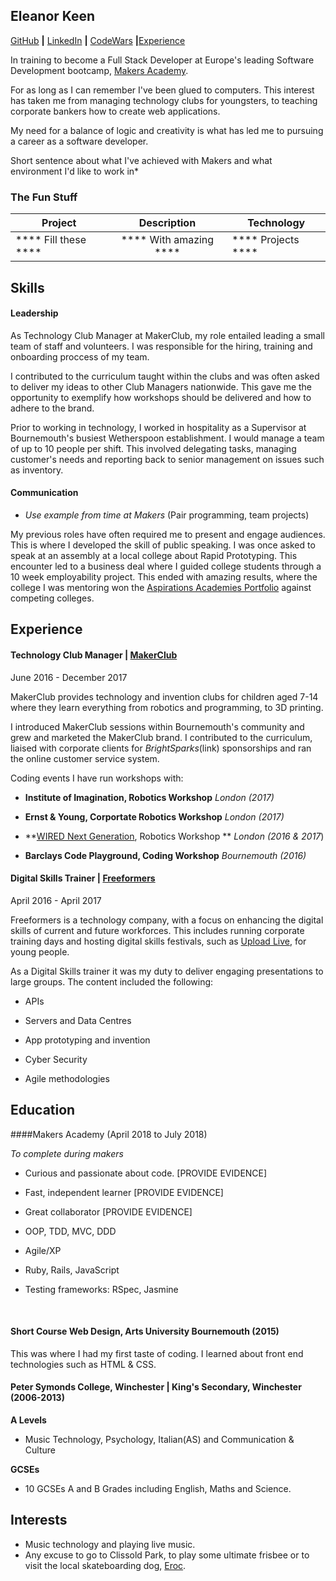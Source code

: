 ## Eleanor Keen

[GitHub](https://github.com/ellie-keen) **|** [LinkedIn](https://www.linkedin.com/in/ellie-keen-4993a2123/) **|** [CodeWars](https://www.codewars.com/users/ellie-keen) **|**[Experience](#experience)

In training to become a Full Stack Developer at Europe's leading Software Development bootcamp, [Makers Academy](https://www.makersacademy.com/).

For as long as I can remember I've been glued to computers. This interest has taken me from managing technology clubs for youngsters, to teaching corporate bankers how to create web applications. 

My need for a  balance of logic and creativity is what has led me to pursuing a career as a software developer. 

Short sentence about what I've achieved with Makers and what environment I'd like to work in*

### The Fun Stuff

| Project                  |        Description         | Technology             |
| ------------------------ | :------------------------: | ---------------------- |
| ****   Fill these   **** | ****   With amazing   **** | ****   Projects   **** |


## Skills

#### Leadership

As Technology Club Manager at MakerClub, my role entailed leading a small team of staff and volunteers. I was responsible for the hiring, training and onboarding proccess of my team.

I contributed to the curriculum taught within the clubs and was often asked to deliver my ideas to other Club Managers nationwide. This gave me the opportunity to exemplify how workshops should be delivered and how to adhere to the brand.

Prior to working in technology, I worked in hospitality as a Supervisor at Bournemouth's busiest Wetherspoon establishment. I would manage a team of up to 10 people per shift. This involved delegating tasks, managing customer's needs and reporting back to senior management on issues such as inventory.

#### Communication

* *Use example from time at Makers* (Pair programming, team projects)

My previous roles have often required me to present and engage audiences. This is where I developed the skill of public speaking. I was once asked to speak at an assembly at a local college about Rapid Prototyping. This encounter led to a business deal where I guided college students through a 10 week employability project. This ended with amazing results, where the college I was mentoring won the [Aspirations Academies Portfolio](https://www.youtube.com/watch?v=GylvEmoT8ko) against competing colleges. 



## Experience

#### Technology Club Manager | [MakerClub](http://makerclub.org/)
June 2016 - December 2017    

MakerClub provides technology and invention clubs for children aged 7-14 where they learn everything from robotics and programming, to 3D printing.

I introduced MakerClub sessions within Bournemouth's community and grew and marketed the MakerClub brand. I contributed to the curriculum, liaised with corporate clients for *BrightSparks*(link) sponsorships and ran the online customer service system.

Coding events I have run workshops with:

* **Institute of Imagination, Robotics Workshop**  *London (2017)*

* **Ernst & Young, Corportate Robotics Workshop** *London (2017)*

* **[WIRED Next Generation](https://www.youtube.com/watch?v=EqRuH_rfBZ8&t=66s), Robotics Workshop ** *London (2016 & 2017*)

* **Barclays Code Playground, Coding Workshop** *Bournemouth (2016)*



#### Digital Skills Trainer | [Freeformers](https://freeformers.com/)
April 2016 - April 2017   

Freeformers is a technology company, with a focus on enhancing the digital skills of current and future workforces. This includes running corporate training days and hosting digital skills festivals, such as [Upload Live](https://www.youtube.com/watch?v=kVkD0f-tos8), for young people. 

As a Digital Skills trainer it was my duty to deliver engaging presentations to large groups. The content included the following:

* APIs


* Servers and Data Centres


* App prototyping and invention
* Cyber Security
* Agile methodologies



## Education

####Makers Academy (April 2018 to July 2018)

*To complete during makers*

- Curious and passionate about code. [PROVIDE EVIDENCE]

- Fast, independent learner [PROVIDE EVIDENCE]

- Great collaborator [PROVIDE EVIDENCE]

- OOP, TDD, MVC, DDD

- Agile/XP

- Ruby, Rails, JavaScript

- Testing frameworks: RSpec, Jasmine

  ​

#### Short Course Web Design, Arts University Bournemouth (2015)

This was where I had my first taste of coding. I learned about front end technologies such as HTML & CSS.

#### Peter Symonds College, Winchester | King's Secondary, Winchester (2006-2013)

**A Levels**
- Music Technology, Psychology, Italian(AS) and Communication & Culture


**GCSEs**

- 10 GCSEs A and B Grades including English, Maths and Science.

## Interests

* Music technology and playing live music.
* Any excuse to go to Clissold Park, to play some ultimate frisbee or to visit the local skateboarding dog, [Eroc](https://www.instagram.com/erocdog/?hl=en).  
